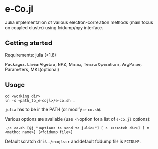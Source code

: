 # e-Co.jl

Julia implementation of various electron-correlation methods (main focus on coupled cluster) 
using fcidump/npy interface.  

## Getting started

Requirements: julia (>1.8)

Packages: LinearAlgebra, NPZ, Mmap, TensorOperations, ArgParse, Parameters, MKL(optional)

## Usage

```
cd <working dir>
ln -s <path_to_e-cojl>/e-co.sh .
```

`julia` has to be in the PATH (or modify `e-co.sh`).

Various options are available (use `-h` option for a list of `e-co.jl` options):

```
./e-co.sh [@j "<options to send to julia>"] [-s <scratch dir>] [-m <method name>] [<fcidump file>]
```

Default scratch dir is `./ecojlscr` and default fcidump file is `FCIDUMP`.

